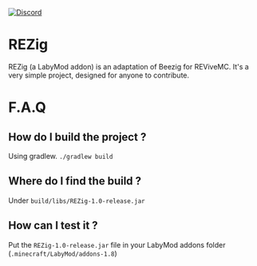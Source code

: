 [![Discord](https://discordapp.com/api/guilds/832823784545058836/embed.png?style=banner2)](https://discord.gg/wkZ9M3jw9J)  

# REZig
REZig (a LabyMod addon) is an adaptation of Beezig for REViveMC. It's a very simple project, designed for anyone to contribute.

# F.A.Q
## How do I build the project ?
Using gradlew. `./gradlew build`

## Where do I find the build ?
Under `build/libs/REZig-1.0-release.jar`


## How can I test it ?
Put the `REZig-1.0-release.jar` file in your LabyMod addons folder (`.minecraft/LabyMod/addons-1.8`)
